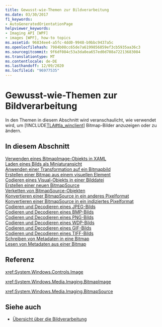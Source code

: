```yaml
---
title: Gewusst-wie-Themen zur Bildverarbeitung
ms.date: 03/30/2017
f1_keywords:
- AutoGeneratedOrientationPage
helpviewer_keywords:
- Imaging API [WPF]
- images [WPF], how-to topics
ms.assetid: 96834ee4-a5fc-4dd0-9948-b9bbc9437a5c
ms.openlocfilehash: 7984b08cc65de7a6199856859ef3cb5935aa36c3
ms.sourcegitcommit: 9f6df084c53a3da0ea657ed0d708a72213683084
ms.translationtype: MT
ms.contentlocale: de-DE
ms.lasthandoff: 12/09/2020
ms.locfileid: "96977535"
---
```

# <a name="imaging-how-to-topics"></a>Gewusst-wie-Themen zur Bildverarbeitung
In den Themen in diesem Abschnitt wird veranschaulicht, wie verwendet wird, um [!INCLUDE[TLA#tla_winclient](../../../includes/tlasharptla-winclient-md.md)] Bitmap-Bilder anzuzeigen oder zu ändern.  
  
## <a name="in-this-section"></a>In diesem Abschnitt  
 [Verwenden eines BitmapImage-Objekts in XAML](how-to-use-a-bitmapimage.md)  
 [Laden eines Bilds als Miniaturansicht](how-to-load-an-image-as-a-thumbnail.md)  
 [Anwenden einer Transformation auf ein Bitmapbild](how-to-apply-a-transform-to-a-bitmapimage.md)  
 [Erstellen einer Bitmap aus einem visuellen Element](how-to-create-a-bitmap-from-a-visual.md)  
 [Codieren eines Visual-Objekts in einer Bilddatei](how-to-encode-a-visual-to-an-image-file.md)  
 [Erstellen einer neuen BitmapSource](how-to-create-a-new-bitmapsource.md)  
 [Verketten von BitmapSource-Objekten](how-to-chain-bitmapsource-objects-together.md)  
 [Konvertieren einer BitmapSource in ein anderes Pixelformat](how-to-convert-a-bitmapsource-to-a-different-pixelformat.md)  
 [Konvertieren einer BitmapSource in ein indiziertes Pixelformat](how-to-convert-a-bitmapsource-to-an-indexed-pixel-format.md)  
 [Codieren und Decodieren eines JPEG-Bilds](how-to-encode-and-decode-a-jpeg-image.md)  
 [Codieren und Decodieren eines BMP-Bilds](how-to-encode-and-decode-a-bmp-image.md)  
 [Codieren und Decodieren eines PNG-Bilds](how-to-encode-and-decode-a-png-image.md)  
 [Codieren und Decodieren eines WDP-Bilds](how-to-encode-and-decode-a-wdp-image.md)  
 [Codieren und Decodieren eines GIF-Bilds](how-to-encode-and-decode-a-gif-image.md)  
 [Codieren und Decodieren eines TIFF-Bilds](how-to-encode-and-decode-a-tiff-image.md)  
 [Schreiben von Metadaten in eine Bitmap](how-to-write-metadata-to-a-bitmap.md)  
 [Lesen von Metadaten aus einer Bitmap](how-to-read-metadata-from-a-bitmap.md)  
  
## <a name="reference"></a>Referenz  
 <xref:System.Windows.Controls.Image>  
  
 <xref:System.Windows.Media.Imaging.BitmapImage>  
  
 <xref:System.Windows.Media.Imaging.BitmapSource>  
  
## <a name="see-also"></a>Siehe auch

- [Übersicht über die Bildverarbeitung](imaging-overview.md)
